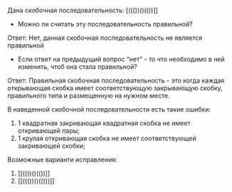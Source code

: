Дана скобочная последовательность: [((())()(())]]

- Можно ли считать эту последовательность правильной?

Ответ: Нет, данная скобочная последовательность не является правильной

- Если ответ на предыдущий вопрос “нет” - то что необходимо в ней изменить, чтоб она стала правильной?

Ответ: Правильная скобочная последовательность - это когда каждая открывающая скобка имеет соответствующую закрывающую скобку, правильного типа и размещенную на нужном месте.

В наведенной скобочной последовательности есть такие ошибки:

1. 1 квадратная закривающая квадратная скобка не имеет откривающей пары;
2. 1 крулая откривающая скобка не имеет соответствующей закривающей скобки;

Возможные варианти исправления:

1. [[(())()(())]]
2. [[((())()(()))]]
